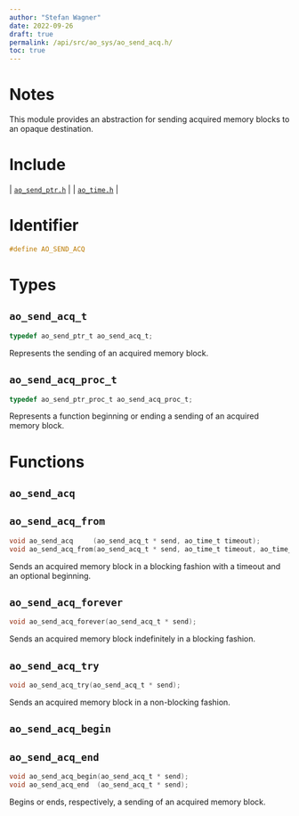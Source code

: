 ```yaml
---
author: "Stefan Wagner"
date: 2022-09-26
draft: true
permalink: /api/src/ao_sys/ao_send_acq.h/
toc: true
---
```


# Notes

This module provides an abstraction for sending acquired memory blocks to an opaque destination.

# Include

| [`ao_send_ptr.h`](ao_send_ptr.h.md) |
| [`ao_time.h`](ao_time.h.md) |

# Identifier

```c
#define AO_SEND_ACQ
```

# Types

## `ao_send_acq_t`

```c
typedef ao_send_ptr_t ao_send_acq_t;
```

Represents the sending of an acquired memory block.

## `ao_send_acq_proc_t`

```c
typedef ao_send_ptr_proc_t ao_send_acq_proc_t;
```

Represents a function beginning or ending a sending of an acquired memory block.

# Functions

## `ao_send_acq`
## `ao_send_acq_from`

```c
void ao_send_acq     (ao_send_acq_t * send, ao_time_t timeout);
void ao_send_acq_from(ao_send_acq_t * send, ao_time_t timeout, ao_time_t beginning);
```

Sends an acquired memory block in a blocking fashion with a timeout and an optional beginning.

## `ao_send_acq_forever`

```c
void ao_send_acq_forever(ao_send_acq_t * send);
```

Sends an acquired memory block indefinitely in a blocking fashion.

## `ao_send_acq_try`

```c
void ao_send_acq_try(ao_send_acq_t * send);
```

Sends an acquired memory block in a non-blocking fashion.

## `ao_send_acq_begin`
## `ao_send_acq_end`

```c
void ao_send_acq_begin(ao_send_acq_t * send);
void ao_send_acq_end  (ao_send_acq_t * send);
```

Begins or ends, respectively, a sending of an acquired memory block.
